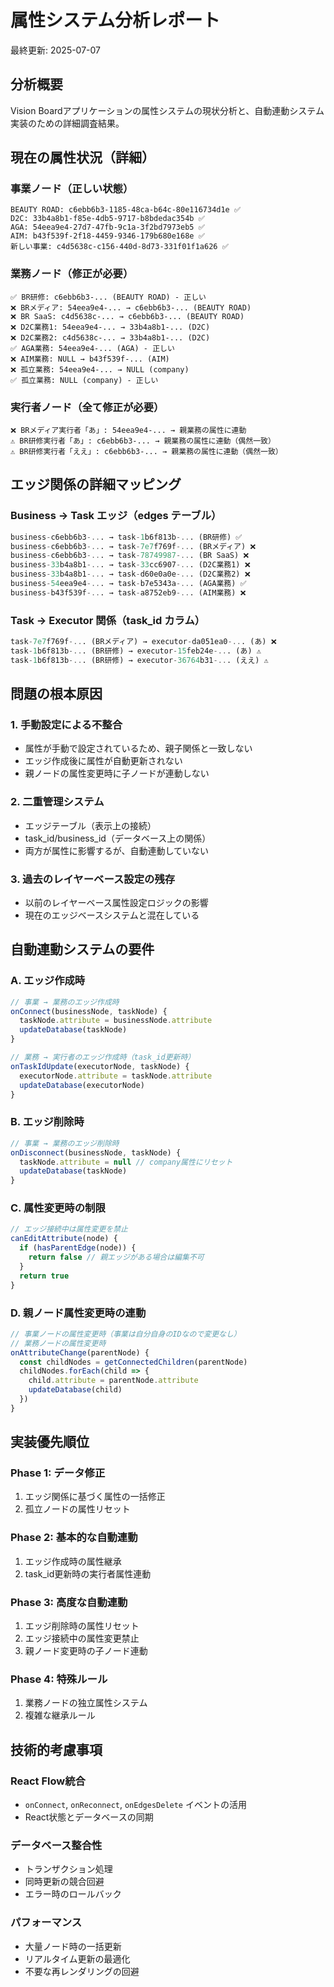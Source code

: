 # 属性システム分析レポート

最終更新: 2025-07-07

## 分析概要

Vision Boardアプリケーションの属性システムの現状分析と、自動連動システム実装のための詳細調査結果。

## 現在の属性状況（詳細）

### 事業ノード（正しい状態）
```
BEAUTY ROAD: c6ebb6b3-1185-48ca-b64c-80e116734d1e ✅
D2C: 33b4a8b1-f85e-4db5-9717-b8bdedac354b ✅  
AGA: 54eea9e4-27d7-47fb-9c1a-3f2bd7973eb5 ✅
AIM: b43f539f-2f18-4459-9346-179b680e168e ✅
新しい事業: c4d5638c-c156-440d-8d73-331f01f1a626 ✅
```

### 業務ノード（修正が必要）
```
✅ BR研修: c6ebb6b3-... (BEAUTY ROAD) - 正しい
❌ BRメディア: 54eea9e4-... → c6ebb6b3-... (BEAUTY ROAD)
❌ BR SaaS: c4d5638c-... → c6ebb6b3-... (BEAUTY ROAD)
❌ D2C業務1: 54eea9e4-... → 33b4a8b1-... (D2C)
❌ D2C業務2: c4d5638c-... → 33b4a8b1-... (D2C)
✅ AGA業務: 54eea9e4-... (AGA) - 正しい
❌ AIM業務: NULL → b43f539f-... (AIM)
❌ 孤立業務: 54eea9e4-... → NULL (company)
✅ 孤立業務: NULL (company) - 正しい
```

### 実行者ノード（全て修正が必要）
```
❌ BRメディア実行者「あ」: 54eea9e4-... → 親業務の属性に連動
⚠️ BR研修実行者「あ」: c6ebb6b3-... → 親業務の属性に連動（偶然一致）
⚠️ BR研修実行者「ええ」: c6ebb6b3-... → 親業務の属性に連動（偶然一致）
```

## エッジ関係の詳細マッピング

### Business → Task エッジ（edges テーブル）
```sql
business-c6ebb6b3-... → task-1b6f813b-... (BR研修) ✅
business-c6ebb6b3-... → task-7e7f769f-... (BRメディア) ❌
business-c6ebb6b3-... → task-78749987-... (BR SaaS) ❌
business-33b4a8b1-... → task-33cc6907-... (D2C業務1) ❌
business-33b4a8b1-... → task-d60e0a0e-... (D2C業務2) ❌
business-54eea9e4-... → task-b7e5343a-... (AGA業務) ✅
business-b43f539f-... → task-a8752eb9-... (AIM業務) ❌
```

### Task → Executor 関係（task_id カラム）
```sql
task-7e7f769f-... (BRメディア) → executor-da051ea0-... (あ) ❌
task-1b6f813b-... (BR研修) → executor-15feb24e-... (あ) ⚠️
task-1b6f813b-... (BR研修) → executor-36764b31-... (ええ) ⚠️
```

## 問題の根本原因

### 1. 手動設定による不整合
- 属性が手動で設定されているため、親子関係と一致しない
- エッジ作成後に属性が自動更新されない
- 親ノードの属性変更時に子ノードが連動しない

### 2. 二重管理システム
- エッジテーブル（表示上の接続）
- task_id/business_id（データベース上の関係）
- 両方が属性に影響するが、自動連動していない

### 3. 過去のレイヤーベース設定の残存
- 以前のレイヤーベース属性設定ロジックの影響
- 現在のエッジベースシステムと混在している

## 自動連動システムの要件

### A. エッジ作成時
```javascript
// 事業 → 業務のエッジ作成時
onConnect(businessNode, taskNode) {
  taskNode.attribute = businessNode.attribute
  updateDatabase(taskNode)
}

// 業務 → 実行者のエッジ作成時（task_id更新時）
onTaskIdUpdate(executorNode, taskNode) {
  executorNode.attribute = taskNode.attribute
  updateDatabase(executorNode)
}
```

### B. エッジ削除時
```javascript
// 事業 → 業務のエッジ削除時
onDisconnect(businessNode, taskNode) {
  taskNode.attribute = null // company属性にリセット
  updateDatabase(taskNode)
}
```

### C. 属性変更時の制限
```javascript
// エッジ接続中は属性変更を禁止
canEditAttribute(node) {
  if (hasParentEdge(node)) {
    return false // 親エッジがある場合は編集不可
  }
  return true
}
```

### D. 親ノード属性変更時の連動
```javascript
// 事業ノードの属性変更時（事業は自分自身のIDなので変更なし）
// 業務ノードの属性変更時
onAttributeChange(parentNode) {
  const childNodes = getConnectedChildren(parentNode)
  childNodes.forEach(child => {
    child.attribute = parentNode.attribute
    updateDatabase(child)
  })
}
```

## 実装優先順位

### Phase 1: データ修正
1. エッジ関係に基づく属性の一括修正
2. 孤立ノードの属性リセット

### Phase 2: 基本的な自動連動
1. エッジ作成時の属性継承
2. task_id更新時の実行者属性連動

### Phase 3: 高度な自動連動
1. エッジ削除時の属性リセット
2. エッジ接続中の属性変更禁止
3. 親ノード変更時の子ノード連動

### Phase 4: 特殊ルール
1. 業務ノードの独立属性システム
2. 複雑な継承ルール

## 技術的考慮事項

### React Flow統合
- `onConnect`, `onReconnect`, `onEdgesDelete` イベントの活用
- React状態とデータベースの同期

### データベース整合性
- トランザクション処理
- 同時更新の競合回避
- エラー時のロールバック

### パフォーマンス
- 大量ノード時の一括更新
- リアルタイム更新の最適化
- 不要な再レンダリングの回避
